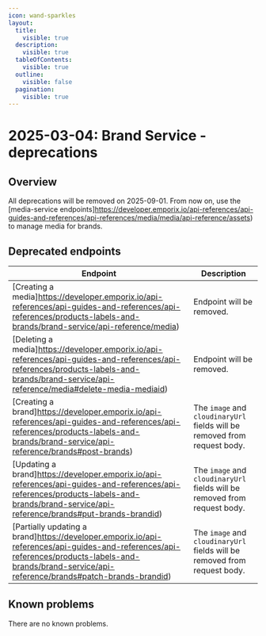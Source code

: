 ```yaml
---
icon: wand-sparkles
layout:
  title:
    visible: true
  description:
    visible: true
  tableOfContents:
    visible: true
  outline:
    visible: false
  pagination:
    visible: true
---
```


# 2025-03-04: Brand Service - deprecations

## Overview

All deprecations will be removed on 2025-09-01. From now on, use the [media-service endpoints]https://developer.emporix.io/api-references/api-guides-and-references/api-references/media/media/api-reference/assets) to manage media for brands.

## Deprecated endpoints

| Endpoint                                                                          | Description                                                               |
|-----------------------------------------------------------------------------------|---------------------------------------------------------------------------|
| [Creating a media]https://developer.emporix.io/api-references/api-guides-and-references/api-references/products-labels-and-brands/brand-service/api-reference/media)                | Endpoint will be removed.                                                 |
| [Deleting a media]https://developer.emporix.io/api-references/api-guides-and-references/api-references/products-labels-and-brands/brand-service/api-reference/media#delete-media-mediaid)           | Endpoint will be removed.                                                 |
| [Creating a brand]https://developer.emporix.io/api-references/api-guides-and-references/api-references/products-labels-and-brands/brand-service/api-reference/brands#post-brands)              | The `image` and `cloudinaryUrl` fields will be removed from request body. |
| [Updating a brand]https://developer.emporix.io/api-references/api-guides-and-references/api-references/products-labels-and-brands/brand-service/api-reference/brands#put-brands-brandid)              | The `image` and `cloudinaryUrl` fields will be removed from request body. |
| [Partially updating a brand]https://developer.emporix.io/api-references/api-guides-and-references/api-references/products-labels-and-brands/brand-service/api-reference/brands#patch-brands-brandid)  | The `image` and `cloudinaryUrl` fields will be removed from request body. |

## Known problems

There are no known problems.